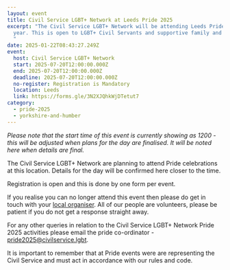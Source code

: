 ```yaml
---
layout: event
title: Civil Service LGBT+ Network at Leeds Pride 2025
excerpt: "The Civil Service LGBT+ Network will be attending Leeds Pride this
  year. This is open to LGBT+ Civil Servants and supportive family and friends.
  "
date: 2025-01-22T08:43:27.249Z
event:
  host: Civil Service LGBT+ Network
  start: 2025-07-20T12:00:00.000Z
  end: 2025-07-20T12:00:00.000Z
  deadline: 2025-07-20T12:00:00.000Z
  no-register: Registration is Mandatory
  location: Leeds
  link: https://forms.gle/3N2XJQhkWjDTetut7
category:
  - pride-2025
  - yorkshire-and-humber
---
```

*P﻿lease note that the start time of this event is currently showing as 1200 - this will be adjusted when plans for the day are finalised. It will be noted here when details are final.*

The Civil Service LGBT+ Network are planning to attend Pride celebrations at this location. Details for the day will be confirmed here closer to the time. 

Registration is open and this is done by one form per event.

I﻿f you realise you can no longer attend this event then please do get in touch with your [local organiser](https://www.civilservice.lgbt/team/). All of our people are volunteers, please be patient if you do not get a response straight away. 

F﻿or any other queries in relation to the Civil Service LGBT+ Network Pride 2025 activities please email the pride co-ordinator - [pride2025@civilservice.lgbt](mailto:pride2025@civilservice.lgbt).

I﻿t is important to remember that at Pride events were are representing the Civil Service and must act in accordance with our rules and code.